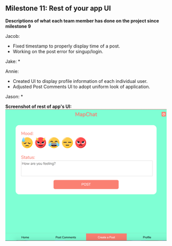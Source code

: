 ## Milestone 11: Rest of your app UI

**Descriptions of what each team member has done on the project since milestone 9**

Jacob:
* Fixed timestamp to properly display time of a post.
* Working on the post error for singup/login.

Jake:
*

Annie:
* Created UI to display profile information of each individual user. 
* Adjusted Post Comments UI to adopt uniform look of application.

Jason:
*

**Screenshot of rest of app's UI:**
![Screenshot1](/milestone11screenshot1.png)


